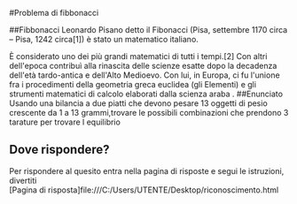 #Problema di fibbonacci

##Fibbonacci
Leonardo Pisano detto il Fibonacci (Pisa, settembre 1170 circa – Pisa, 1242 circa[1]) è stato un matematico italiano.

È considerato uno dei più grandi matematici di tutti i tempi.[2] Con altri dell'epoca contribuì alla rinascita delle scienze esatte dopo la decadenza dell'età tardo-antica e 
dell'Alto Medioevo. Con lui, in Europa, ci fu l'unione fra i procedimenti della geometria greca euclidea (gli Elementi) e gli strumenti matematici di calcolo elaborati dalla 
scienza araba .
##Enunciato
Usando una bilancia a due piatti che devono pesare 13 oggetti di pesio crescente da 1 a 13 grammi,trovare le possibili combinazioni che prendono 3 tarature per trovare l equilibrio

## Dove rispondere?
Per rispondere al quesito entra nella pagina di risposte e segui le istruzioni, divertiti<br>
[Pagina di risposta]file:///C:/Users/UTENTE/Desktop/riconoscimento.html


